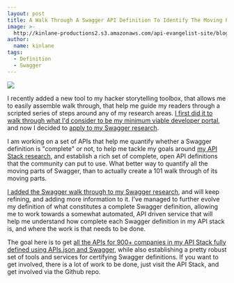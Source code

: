 ```yaml
---
layout: post
title: A Walk Through A Swagger API Definition To Identify The Moving Parts
image: >-
  http://kinlane-productions2.s3.amazonaws.com/api-evangelist-site/blog/swagger-walkthrough.png
author:
  name: kinlane
tags:
  - Definition
  - Swagger
---
```

[![](http://kinlane-productions2.s3.amazonaws.com/api-evangelist-site/blog/swagger-walkthrough.png)](http://swagger.apievangelist.com/walk-through.html)

I recently added a new tool to my hacker storytelling toolbox, that allows me to easily assemble walk through, that help me guide my readers through a scripted series of steps around any of my research areas. [I first did it to walk through what I'd consider to be my minimum viable developer portal](http://api-portal.apievangelist.com/), and now I decided to [apply to my Swagger research](http://swagger.apievangelist.com/).

I am working on a set of APIs that help me quantify whether a Swagger definition is "complete" or not, to help me tackle my goals around [my API Stack research](http://theapistack.com/), and establish a rich set of complete, open API definitions that the community can put to use. What better way to quantify all the moving parts of Swagger, than to actually create a 101 walk through of its moving parts. 

[I added the Swagger walk through to my Swagger research](http://swagger.apievangelist.com/walk-through.html), and will keep refining, and adding more information to it. I've managed to further evolve my definition of what constitutes a complete Swagger definition, allowing me to work towards a somewhat automated, API driven service that will help me understand how complete each Swagger definition in my API stack is, and where the work is that needs to be done. 

The goal here is to get [all the APIs for 900+ companies in my API Stack fully defined using APIs.json and Swagger](http://theapistack.com/companies.html), while also establishing a pretty robust set of tools and services for certifying Swagger definitions. If you want to get involved, there is a lot of work to be done, just visit the API Stack, and get involved via the Github repo.